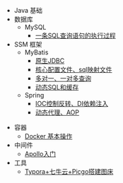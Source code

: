 * Java 基础
* 数据库
    * MySQL 
        * [一条SQL查询语句的执行过程](./docs/MySQL/MySQL基础01：一条SQL查询语句的执行过程.md)
* SSM 框架
    * MyBatis
      * [原生JDBC](./docs/SSM/MyBatis笔记(一)--原生JDBC.md)
      * [ 核心配置文件、sql映射文件](./docs/SSM/MyBatis笔记(二)--核心配置文件、sql映射文件.md)
      * [多对一、一对多查询](./docs/SSM/MyBatis笔记(三)--多对一、一对多查询.md)
      * [动态SQL和缓存](./docs/SSM/Mybatis笔记(四)--动态SQL和缓存.md)
    * Spring
      * [IOC控制反转、DI依赖注入](./docs/SSM/Spring笔记(一)----IOC控制反转、DI依赖注入.md)
      * [动态代理、AOP](./docs/SSM/Spring笔记(二)----动态代理、AOP.md)

- 容器
  - [Docker 基本操作](./docs/Container/Docker基本操作.md)
- 中间件
  - [Apollo入门](./docs/Middleware/Apollo入门.md)
- 工具
  - [Typora+七牛云+Picgo搭建图床](./docs/Tool/Typora+七牛云+Picgo搭建图床.md)

